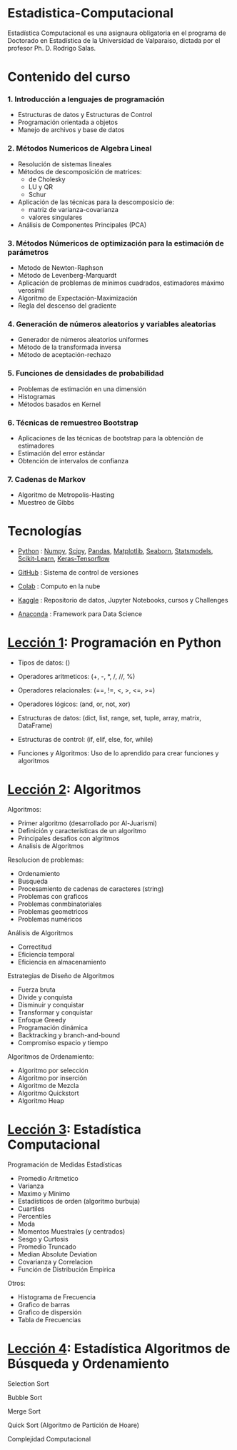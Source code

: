 # Estadistica-Computacional

Estadística Computacional es una asignaura obligatoria en el programa de Doctorado en Estadística de la Universidad de Valparaiso, dictada por el profesor Ph. D. Rodrigo Salas.


# Contenido del curso

### 1. Introducción a lenguajes de programación

- Estructuras de datos y Estructuras de Control
- Programación orientada a objetos
- Manejo de archivos y base de datos

### 2. Métodos Numericos de Algebra Lineal

- Resolución de sistemas lineales
- Métodos de descomposición de matrices:
  - de Cholesky
  - LU y QR
  - Schur
- Aplicación de las  técnicas para la descomposicio de:
  - matriz de varianza-covarianza
  - valores singulares
- Análisis de Componentes Principales (PCA)

### 3. Métodos Númericos de optimización para la estimación de parámetros

- Metodo de Newton-Raphson
- Método de Levenberg-Marquardt
- Aplicación de problemas de mínimos cuadrados, estimadores máximo verosímil
- Algoritmo de Expectación-Maximización
- Regla del descenso del gradiente

### 4. Generación de números aleatorios y variables aleatorias

- Generador de números aleatorios uniformes
- Método de la transformada inversa
- Método de aceptación-rechazo

### 5. Funciones de densidades de probabilidad

- Problemas de estimación en una dimensión
- Histogramas
- Métodos basados en Kernel

### 6. Técnicas de remuestreo Bootstrap

- Aplicaciones de las técnicas de bootstrap para la obtención de estimadores
- Estimación del error estándar
- Obtención de intervalos de confianza

### 7. Cadenas de Markov

- Algoritmo de Metropolis-Hasting
- Muestreo de Gibbs


# Tecnologías

- [Python](https://www.python.org/)
: [Numpy](https://numpy.org/), [Scipy](https://scipy.org/), [Pandas](https://pandas.pydata.org/), [Matplotlib](https://matplotlib.org/), [Seaborn](https://seaborn.pydata.org/), [Statsmodels](https://www.statsmodels.org/stable/index.html), [Scikit-Learn](https://scikit-learn.org/stable/), [Keras-Tensorflow](https://www.tensorflow.org/)

- [GitHub](https://github.com/VictorTrigo)
: Sistema de control de versiones

- [Colab](clase01.ipynb)
: Computo en la nube

- [Kaggle](https://www.kaggle.com/victortrigo)
: Repositorio de datos, Jupyter Notebooks, cursos y Challenges

- [Anaconda](https://www.anaconda.com/)
: Framework para Data Science


# [Lección 1](clase01.ipynb): Programación en Python

- Tipos de datos: ()

- Operadores aritmeticos: (+, -, *, /, //, %)

- Operadores relacionales: (==, !=, <, >, <=, >=)

- Operadores lógicos: (and, or, not, xor) 

- Estructuras de datos: (dict, list, range, set, tuple, array, matrix, DataFrame)

- Estructuras de control: (if, elif, else, for, while)

- Funciones y Algoritmos: Uso de lo aprendido para crear funciones y algoritmos



# [Lección 2](clase02.ipynb): Algoritmos

Algoritmos:
 - Primer algoritmo (desarrollado por Al-Juarismi)
 - Definición y caracteristicas de un algoritmo
 - Principales desafios con algritmos
 - Analisis de Algoritmos

Resolucion de problemas:
 - Ordenamiento
 - Busqueda
 - Procesamiento de cadenas de caracteres (string)
 - Problemas con graficos
 - Problemas conmbinatoriales
 - Problemas geometricos
 - Problemas numéricos

Análisis de Algoritmos
 - Correctitud
 - Eficiencia temporal
 - Eficiencia en almacenamiento

Estrategias de Diseño de Algoritmos
 - Fuerza bruta
 - Divide y conquista
 - Disminuir y conquistar
 - Transformar y conquistar
 - Enfoque Greedy
 - Programación dinámica
 - Backtracking y branch-and-bound
 - Compromiso espacio y tiempo

Algoritmos de Ordenamiento:
 - Algoritmo por selección
 - Algoritmo por inserción
 - Algoritmo de Mezcla
 - Algoritmo Quickstort
 - Algoritmo Heap





# [Lección 3](clase03.ipynb): Estadística Computacional

Programación de Medidas Estadísticas
 - Promedio Aritmetico
 - Varianza
 - Maximo y Minimo
 - Estadísticos de orden (algoritmo burbuja)
 - Cuartiles
 - Percentiles
 - Moda
 - Momentos Muestrales (y centrados)
 - Sesgo y Curtosis
 - Promedio Truncado
 - Median Absolute Deviation
 - Covarianza y Correlacion
 - Función de Distribución Empírica

Otros:
 - Histograma de Frecuencia
 - Grafico de barras
 - Grafico de dispersión
 - Tabla de Frecuencias


# [Lección 4](clase04.ipynb): Estadística Algoritmos de Búsqueda y Ordenamiento

Selection Sort

Bubble Sort

Merge Sort

Quick Sort (Algoritmo de Partición de Hoare)

Complejidad Computacional






